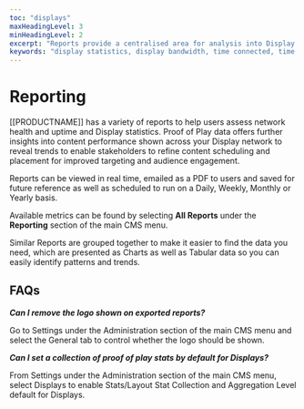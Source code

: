 ```yaml
---
toc: "displays"
maxHeadingLevel: 3
minHeadingLevel: 2
excerpt: "Reports provide a centralised area for analysis into Display performance and Usage as well as Proof of Play"
keywords: "display statistics, display bandwidth, time connected, time disconnected, library usage, aggregation level, proof of play export, chart summary, chart distribution, all reports, reporting"
---
```


# Reporting

[[PRODUCTNAME]] has a variety of reports to help users assess network health and uptime and Display statistics. Proof of Play data offers further insights into content performance shown across your Display network to reveal trends to enable stakeholders to refine content scheduling and placement for improved targeting and audience engagement.

Reports can be viewed in real time, emailed as a PDF to users and saved for future reference as well as scheduled to run on a Daily, Weekly, Monthly or Yearly basis.

Available metrics can be found by selecting **All Reports** under the **Reporting** section of the main CMS menu.

Similar Reports are grouped together to make it easier to find the data you need, which are presented as Charts as well as Tabular data so you can easily identify patterns and trends. 

## FAQs

***Can I remove the logo shown on exported reports?***

Go to Settings under the Administration section of the main CMS menu and select the General tab to control whether the logo should be shown.

***Can I set a collection of proof of play stats by default for Displays?***

From Settings under the Administration section of the main CMS menu, select Displays to enable Stats/Layout Stat Collection and Aggregation Level default for Displays.
